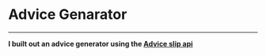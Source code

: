 <h1>Advice Genarator</h1>
<hr>
<p>
<b>
I built out an advice generator using the <a href="https://api.adviceslip.com/">Advice slip api</a>
</b>
</p>
